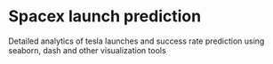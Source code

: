 # Spacex launch prediction
Detailed analytics of tesla launches and success rate prediction using seaborn, dash and other visualization tools
